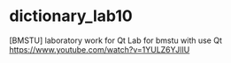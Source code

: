 # dictionary_lab10
[BMSTU] laboratory work for Qt
Lab for bmstu with use Qt
https://www.youtube.com/watch?v=1YULZ6YJlIU
